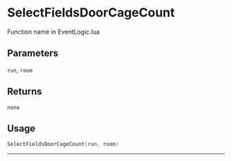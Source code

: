 # SelectFieldsDoorCageCount
Function name in EventLogic.lua
## Parameters
`run`, `room`
## Returns
`none`
## Usage
```lua
SelectFieldsDoorCageCount(run, room)
```
---
